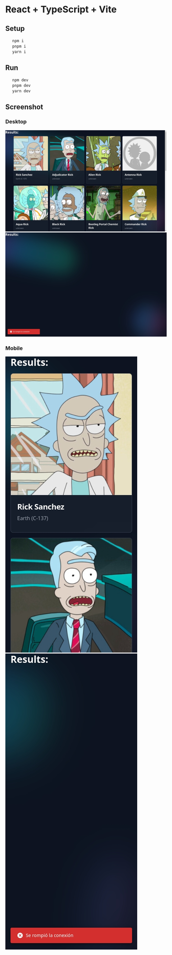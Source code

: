 # React + TypeScript + Vite

## Setup

```bash
   npm i
   pnpm i
   yarn i
```

## Run

```bash
   npm dev
   pnpm dev
   yarn dev
```

## Screenshot

### Desktop

![Macbook Pro](assets/Desktop.jpeg)
![Macbook Pro error](assets/Desktop-error.jpeg)

### Mobile

![Samsung s21](assets/mobile.jpeg)
![Samsung s21 error](assets/mobile-error.jpeg)
